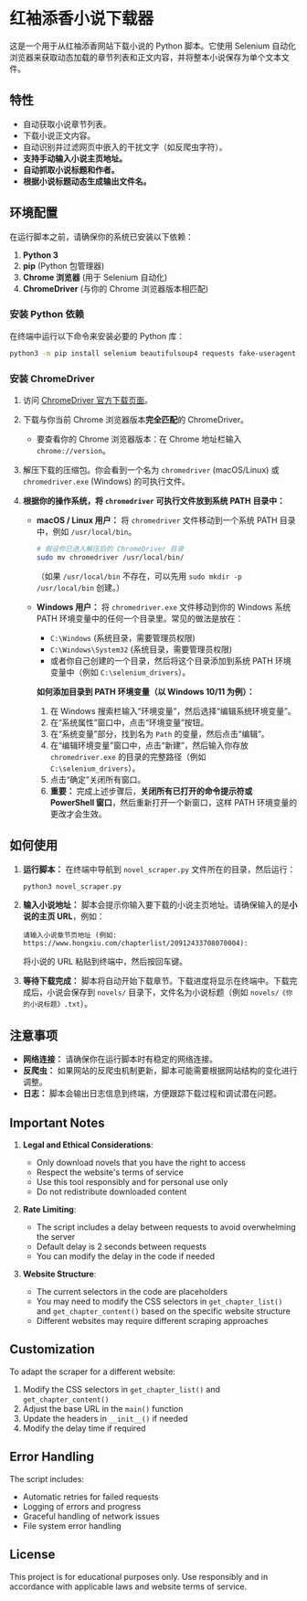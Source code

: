 # 红袖添香小说下载器

这是一个用于从红袖添香网站下载小说的 Python 脚本。它使用 Selenium 自动化浏览器来获取动态加载的章节列表和正文内容，并将整本小说保存为单个文本文件。

## 特性

-   自动获取小说章节列表。
-   下载小说正文内容。
-   自动识别并过滤网页中嵌入的干扰文字（如反爬虫字符）。
-   **支持手动输入小说主页地址。**
-   **自动抓取小说标题和作者。**
-   **根据小说标题动态生成输出文件名。**

## 环境配置

在运行脚本之前，请确保你的系统已安装以下依赖：

1.  **Python 3**
2.  **pip** (Python 包管理器)
3.  **Chrome 浏览器** (用于 Selenium 自动化)
4.  **ChromeDriver** (与你的 Chrome 浏览器版本相匹配)

### 安装 Python 依赖

在终端中运行以下命令来安装必要的 Python 库：

```bash
python3 -m pip install selenium beautifulsoup4 requests fake-useragent tqdm
```

### 安装 ChromeDriver

1.  访问 [ChromeDriver 官方下载页面](https://chromedriver.chromium.org/downloads)。
2.  下载与你当前 Chrome 浏览器版本**完全匹配**的 ChromeDriver。
    -   要查看你的 Chrome 浏览器版本：在 Chrome 地址栏输入 `chrome://version`。
3.  解压下载的压缩包。你会看到一个名为 `chromedriver` (macOS/Linux) 或 `chromedriver.exe` (Windows) 的可执行文件。

4.  **根据你的操作系统，将 `chromedriver` 可执行文件放到系统 PATH 目录中：**

    -   **macOS / Linux 用户：**
        将 `chromedriver` 文件移动到一个系统 PATH 目录中，例如 `/usr/local/bin`。

        ```bash
        # 假设你已进入解压后的 ChromeDriver 目录
        sudo mv chromedriver /usr/local/bin/
        ```
        （如果 `/usr/local/bin` 不存在，可以先用 `sudo mkdir -p /usr/local/bin` 创建。）

    -   **Windows 用户：**
        将 `chromedriver.exe` 文件移动到你的 Windows 系统 PATH 环境变量中的任何一个目录里。常见的做法是放在：
        -   `C:\Windows` (系统目录，需要管理员权限)
        -   `C:\Windows\System32` (系统目录，需要管理员权限)
        -   或者你自己创建的一个目录，然后将这个目录添加到系统 PATH 环境变量中（例如 `C:\selenium_drivers`）。

        **如何添加目录到 PATH 环境变量（以 Windows 10/11 为例）：**
        1.  在 Windows 搜索栏输入“环境变量”，然后选择“编辑系统环境变量”。
        2.  在“系统属性”窗口中，点击“环境变量”按钮。
        3.  在“系统变量”部分，找到名为 `Path` 的变量，然后点击“编辑”。
        4.  在“编辑环境变量”窗口中，点击“新建”，然后输入你存放 `chromedriver.exe` 的目录的完整路径（例如 `C:\selenium_drivers`）。
        5.  点击“确定”关闭所有窗口。
        6.  **重要：** 完成上述步骤后，**关闭所有已打开的命令提示符或 PowerShell 窗口**，然后重新打开一个新窗口，这样 PATH 环境变量的更改才会生效。

## 如何使用

1.  **运行脚本：**
    在终端中导航到 `novel_scraper.py` 文件所在的目录，然后运行：

    ```bash
    python3 novel_scraper.py
    ```

2.  **输入小说地址：**
    脚本会提示你输入要下载的小说主页地址。请确保输入的是**小说的主页 URL**，例如：

    ```
    请输入小说章节页地址 (例如: https://www.hongxiu.com/chapterlist/20912433708070004):
    ```
    将小说的 URL 粘贴到终端中，然后按回车键。

3.  **等待下载完成：**
    脚本将自动开始下载章节。下载进度将显示在终端中。下载完成后，小说会保存到 `novels/` 目录下，文件名为小说标题（例如 `novels/《你的小说标题》.txt`）。

## 注意事项

-   **网络连接：** 请确保你在运行脚本时有稳定的网络连接。
-   **反爬虫：** 如果网站的反爬虫机制更新，脚本可能需要根据网站结构的变化进行调整。
-   **日志：** 脚本会输出日志信息到终端，方便跟踪下载过程和调试潜在问题。

## Important Notes

1. **Legal and Ethical Considerations**:
   - Only download novels that you have the right to access
   - Respect the website's terms of service
   - Use this tool responsibly and for personal use only
   - Do not redistribute downloaded content

2. **Rate Limiting**:
   - The script includes a delay between requests to avoid overwhelming the server
   - Default delay is 2 seconds between requests
   - You can modify the delay in the code if needed

3. **Website Structure**:
   - The current selectors in the code are placeholders
   - You may need to modify the CSS selectors in `get_chapter_list()` and `get_chapter_content()` based on the specific website structure
   - Different websites may require different scraping approaches

## Customization

To adapt the scraper for a different website:

1. Modify the CSS selectors in `get_chapter_list()` and `get_chapter_content()`
2. Adjust the base URL in the `main()` function
3. Update the headers in `__init__()` if needed
4. Modify the delay time if required

## Error Handling

The script includes:
- Automatic retries for failed requests
- Logging of errors and progress
- Graceful handling of network issues
- File system error handling

## License

This project is for educational purposes only. Use responsibly and in accordance with applicable laws and website terms of service. 
